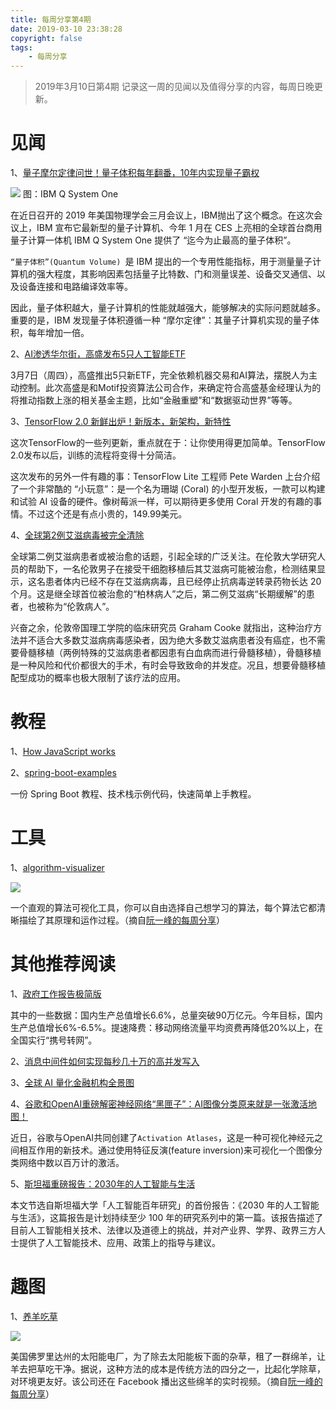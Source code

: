 ```yaml
---
title: 每周分享第4期
date: 2019-03-10 23:38:28
copyright: false
tags: 
    - 每周分享
---
```


>2019年3月10日第4期
记录这一周的见闻以及值得分享的内容，每周日晚更新。

# 见闻
1、[量子摩尔定律问世！量子体积每年翻番，10年内实现量子霸权](https://mp.weixin.qq.com/s?__biz=MzI3MTA0MTk1MA==&mid=2652040318&idx=1&sn=b666a34dce715112e30862e9f01b540a&chksm=f121988fc6561199a5e2ae1801eb44269e3a015bc542a0199c47fc0a7521e02c2f41daeec84e&mpshare=1&scene=1&srcid=0310LJphVhRQ27qhHntpp0Oy&key=dbd73e96dc6e3e5c7f6df6244bc4bc7f254268f85b9445df43f8647442d600352f747f370882813565eb46a50909cb3b15f9219302c521cf60b92e00424145f820bced54832d8cf7df29f9d18721f2fd&ascene=1&uin=MTk4OTE4ODkzNQ%3D%3D&devicetype=Windows+10&version=62060728&lang=zh_CN&pass_ticket=%2F3ldm3oXtA7dqfoNQeWp%2BjXhftcWvD30Jh3tv3v6tjMPUMHv5KOLcPV7SApwQLje)

<img src="http://img.linqunshu.cn/IBM.png">
图：IBM Q System One

在近日召开的 2019 年美国物理学会三月会议上，IBM抛出了这个概念。在这次会议上，IBM 宣布它最新型的量子计算机、今年 1 月在 CES 上亮相的全球首台商用量子计算一体机 IBM Q System One 提供了 “迄今为止最高的量子体积”。

`“量子体积”(Quantum Volume) `是 IBM 提出的一个专用性能指标，用于测量量子计算机的强大程度，其影响因素包括量子比特数、门和测量误差、设备交叉通信、以及设备连接和电路编译效率等。

因此，量子体积越大，量子计算机的性能就越强大，能够解决的实际问题就越多。重要的是，IBM 发现量子体积遵循一种 “摩尔定律”：其量子计算机实现的量子体积，每年增加一倍。

2、[AI渗透华尔街，高盛发布5只人工智能ETF](https://mp.weixin.qq.com/s?__biz=MjM5ODQ4MjgyMQ==&mid=2651131195&idx=4&sn=28e9e0fccbf5bcb0cffbfa48e23d12d1&chksm=bd3babd18a4c22c73ec40a8e2f1b26286559b54e11097293becea1b5781182cc6edcf6eccac6&mpshare=1&scene=1&srcid=03105vl9bpg7Fqfp1SRwAQSF&key=f0f5d77c9cac328d255ecbec6da3942145eb91d30e0b9cfbf871bb75f81b8feadffcebb88f2e8c54ed17897988e607821528706031a95596779cac9ddb73587bf0ac723c9344c3f45aea29950a168563&ascene=1&uin=MTk4OTE4ODkzNQ%3D%3D&devicetype=Windows+10&version=62060728&lang=zh_CN&pass_ticket=%2F3ldm3oXtA7dqfoNQeWp%2BjXhftcWvD30Jh3tv3v6tjMPUMHv5KOLcPV7SApwQLje)

3月7日（周四），高盛推出5只新ETF，完全依赖机器交易和AI算法，摆脱人为主动控制。此次高盛是和Motif投资算法公司合作，来确定符合高盛基金经理认为的将推动指数上涨的相关基金主题，比如“金融重塑”和“数据驱动世界”等等。

3、[TensorFlow 2.0 新鲜出炉！新版本，新架构，新特性](https://mp.weixin.qq.com/s?__biz=MzI3MTA0MTk1MA==&mid=2652040043&idx=1&sn=dd2a78a114b96704426814bbad2bd250&chksm=f1219f9ac656168ccc44edc6294e4f890a490b5699e4854b8d28139e61238f924c2d17c3fc32&mpshare=1&scene=1&srcid=&key=fc93c054c797e24a3d89d956efb2bd045af67d418d562d6d72965d2ad4d1c98ebc0a9157c62688bd1f0457f2c19261c88ec85bd678a8588558157ae5bcbd5b8329dc6eb8ab7fd99f3ec62f04986f0424&ascene=1&uin=MTk4OTE4ODkzNQ%3D%3D&devicetype=Windows+10&version=62060728&lang=zh_CN&pass_ticket=%2F3ldm3oXtA7dqfoNQeWp%2BjXhftcWvD30Jh3tv3v6tjMPUMHv5KOLcPV7SApwQLje)

这次TensorFlow的一些列更新，重点就在于：让你使用得更加简单。TensorFlow 2.0发布以后，训练的流程将变得十分简洁。

这次发布的另外一件有趣的事：TensorFlow Lite 工程师 Pete Warden 上台介绍了一个非常酷的 “小玩意”：是一个名为珊瑚 (Coral) 的小型开发板，一款可以构建和试验 AI 设备的硬件。像树莓派一样，可以期待更多使用 Coral 开发的有趣的事情。不过这个还是有点小贵的，149.99美元。

4、[全球第2例艾滋病毒被完全清除](https://mp.weixin.qq.com/s?__biz=MzA3NTIyODUzNA==&mid=2649564690&idx=1&sn=7c4d431c9f19c618fce95bc81f9ef11a&chksm=876a320bb01dbb1dfc948a79207182ea15b3aedd6e2070aeaf8a4045408404883b516c8f5eb4&mpshare=1&scene=1&srcid=&key=f0f5d77c9cac328d9cf0c861bee7b775fb83b257d1948af3cd283b60b5182404cb29711f4ae1585d6b0c4a8a51b4b862c13cf9d81941ea3c3e7b49a7e5163cfb64ae3f04f6d7bd38bbc625d6b0e419b6&ascene=1&uin=MTk4OTE4ODkzNQ%3D%3D&devicetype=Windows+10&version=62060728&lang=zh_CN&pass_ticket=%2F3ldm3oXtA7dqfoNQeWp%2BjXhftcWvD30Jh3tv3v6tjMPUMHv5KOLcPV7SApwQLje)

全球第二例艾滋病患者或被治愈的话题，引起全球的广泛关注。在伦敦大学研究人员的帮助下，一名伦敦男子在接受干细胞移植后其艾滋病可能被治愈，检测结果显示，这名患者体内已经不存在艾滋病病毒，且已经停止抗病毒逆转录药物长达 20 个月。这是继全球首位被治愈的“柏林病人”之后，第二例艾滋病“长期缓解”的患者，也被称为“伦敦病人”。

兴奋之余，伦敦帝国理工学院的临床研究员 Graham Cooke 就指出，这种治疗方法并不适合大多数艾滋病病毒感染者，因为绝大多数艾滋病患者没有癌症，也不需要骨髓移植（两例特殊的艾滋病患者都因患有白血病而进行骨髓移植），骨髓移植是一种风险和代价都很大的手术，有时会导致致命的并发症。况且，想要骨髓移植配型成功的概率也极大限制了该疗法的应用。



# 教程
1、[How JavaScript works](https://blog.sessionstack.com/how-javascript-works-event-loop-and-the-rise-of-async-programming-5-ways-to-better-coding-with-2f077c4438b5)

2、[spring-boot-examples](https://github.com/ityouknow/spring-boot-examples)

一份 Spring Boot 教程、技术栈示例代码，快速简单上手教程。



# 工具
1、[algorithm-visualizer](https://github.com/algorithm-visualizer/algorithm-visualizer)

<img src="https://www.wangbase.com/blogimg/asset/201903/bg2019030821.jpg">

一个直观的算法可视化工具，你可以自由选择自己想学习的算法，每个算法它都清晰描绘了其原理和运作过程。（摘自[阮一峰的每周分享](http://www.ruanyifeng.com/blog/2019/03/weekly-issue-46.html)）

# 其他推荐阅读
1、[政府工作报告极简版](https://mp.weixin.qq.com/s?__biz=MjM5MjAxNDM4MA==&mid=2666241896&idx=1&sn=2f5aa9be6e336f802c9b4b5528462902&key=bc5b2a816e73d10862e113a1f7562a648f13b5abbb29973219d974f5b7dfd387b785016cc3933b9e7d3ab137f36d3643c42f23382df02fcb5faa522c39de539b200ce71189e52465acbb3924b39ba436&ascene=1&uin=MTk4OTE4ODkzNQ%3D%3D&devicetype=Windows+10&version=62060728&lang=zh_CN&pass_ticket=%2F3ldm3oXtA7dqfoNQeWp%2BjXhftcWvD30Jh3tv3v6tjMPUMHv5KOLcPV7SApwQLje)

其中的一些数据：国内生产总值增长6.6%，总量突破90万亿元。今年目标，国内生产总值增长6%-6.5%。提速降费：移动网络流量平均资费再降低20%以上，在全国实行“携号转网”。

2、[消息中间件如何实现每秒几十万的高并发写入](https://mp.weixin.qq.com/s?__biz=MzU0OTk3ODQ3Ng==&mid=2247484700&idx=1&sn=fbfdb57ea53882828e4e3bd0b3b61947&key=dbd73e96dc6e3e5c4c3fb4b8c7a167431a0884de4f52b58e2254658a91bad28e9568cc00e079ae4bd108fbe74c291096f480f4909611893307d57c38a756a9d6874e2b652e66e5ab532272c8225cfa50&ascene=1&uin=MTk4OTE4ODkzNQ%3D%3D&devicetype=Windows+10&version=62060728&lang=zh_CN&pass_ticket=%2F3ldm3oXtA7dqfoNQeWp%2BjXhftcWvD30Jh3tv3v6tjMPUMHv5KOLcPV7SApwQLje)

3、[全球 AI 量化金融机构全景图](https://mp.weixin.qq.com/s?__biz=MzAxNTc0Mjg0Mg==&mid=2653290903&idx=1&sn=a710e6ff2f41fdf90e162cc910fe1031&chksm=802dc382b75a4a94ec784c99146e08486fef8b5cd0bdc06748e649fcb355d6e455e743f5e42b&mpshare=1&scene=1&srcid=&key=0c5bd8d37f1782934960547b26a71fa5d9fe6fd830981c678a33a04da60c14b183302c74640c18f729a40392c75ec30f8ee18d076329d5ed18dd610aacc32121ec3c79b4c65c79d4af0bb57d06ba6cce&ascene=1&uin=MTk4OTE4ODkzNQ%3D%3D&devicetype=Windows+10&version=62060728&lang=zh_CN&pass_ticket=%2F3ldm3oXtA7dqfoNQeWp%2BjXhftcWvD30Jh3tv3v6tjMPUMHv5KOLcPV7SApwQLje)

4、[谷歌和OpenAI重磅解密神经网络“黑匣子”：AI图像分类原来就是一张激活地图！](https://mp.weixin.qq.com/s?__biz=MzI3MTA0MTk1MA==&mid=2652040318&idx=3&sn=9343476348cea27ec2cee8be2a1cb585&chksm=f121988fc6561199469a26f481d24e8dbb309704a823048e78982e204b75a766ca7168e95440&mpshare=1&scene=1&srcid=&key=dbd73e96dc6e3e5c339a1125c3ab6956dd6097c97df754b870b143afd9d8a7bffe9b1e302a9e9cef922e04a4723904a96cb31bc47aaccf0737bcd04f9818ddd923b91cd984495f39986eb5a641c3bcce&ascene=1&uin=MTk4OTE4ODkzNQ%3D%3D&devicetype=Windows+10&version=62060728&lang=zh_CN&pass_ticket=%2F3ldm3oXtA7dqfoNQeWp%2BjXhftcWvD30Jh3tv3v6tjMPUMHv5KOLcPV7SApwQLje)

近日，谷歌与OpenAI共同创建了`Activation Atlases`，这是一种可视化神经元之间相互作用的新技术。通过使用特征反演(feature inversion)来可视化一个图像分类网络中数以百万计的激活。

5、[斯坦福重磅报告：2030年的人工智能与生活](https://mp.weixin.qq.com/s?__biz=MzI4MzYxNzU3MA==&mid=2247486600&idx=2&sn=8b889dada7ec16275c9caeefea6d21bb&chksm=eb86bcc5dcf135d3581675950d1d75cdd3f414e7bc829c8aaee4e716a753e31b0398d1b2e5e3&mpshare=1&scene=1&srcid=0310zu0SbHJhufRLsXaRpj2d&key=f0f5d77c9cac328d1348d42b46f21c43f1fbf165f587746c3a29785cd1456390da1dda5d7f48ab9bec0f80532d2547fbd033dcca1950228a4f821d83e4ff9200e56ec0ab660824e40327909ab80118e4&ascene=1&uin=MTk4OTE4ODkzNQ%3D%3D&devicetype=Windows+10&version=62060728&lang=zh_CN&pass_ticket=%2F3ldm3oXtA7dqfoNQeWp%2BjXhftcWvD30Jh3tv3v6tjMPUMHv5KOLcPV7SApwQLje)

本文节选自斯坦福大学「人工智能百年研究」的首份报告：《2030 年的人工智能与生活》，这篇报告是计划持续至少 100 年的研究系列中的第一篇。该报告描述了目前人工智能相关技术、法律以及道德上的挑战，并对产业界、学界、政界三方人士提供了人工智能技术、应用、政策上的指导与建议。


# 趣图
1、[养羊吃草](https://www.tampabay.com/business/theyre-fluffy-theyre-hungry-they-work-for-tampa-electric-20190213/)

<img src="https://www.wangbase.com/blogimg/asset/201903/bg2019030813.jpg">

美国佛罗里达州的太阳能电厂，为了除去太阳能板下面的杂草，租了一群绵羊，让羊去把草吃干净。据说，这种方法的成本是传统方法的四分之一，比起化学除草，对环境更友好。该公司还在 Facebook 播出这些绵羊的实时视频。（摘自[阮一峰的每周分享](http://www.ruanyifeng.com/blog/2019/03/weekly-issue-46.html)）